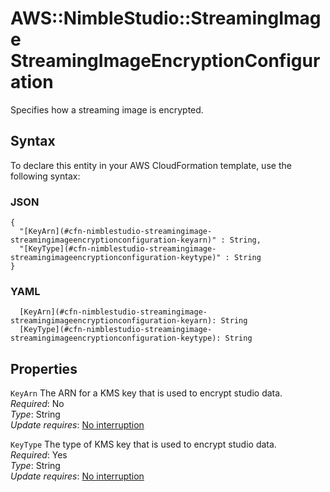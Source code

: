 # AWS::NimbleStudio::StreamingImage StreamingImageEncryptionConfiguration<a name="aws-properties-nimblestudio-streamingimage-streamingimageencryptionconfiguration"></a>

Specifies how a streaming image is encrypted\.

## Syntax<a name="aws-properties-nimblestudio-streamingimage-streamingimageencryptionconfiguration-syntax"></a>

To declare this entity in your AWS CloudFormation template, use the following syntax:

### JSON<a name="aws-properties-nimblestudio-streamingimage-streamingimageencryptionconfiguration-syntax.json"></a>

```
{
  "[KeyArn](#cfn-nimblestudio-streamingimage-streamingimageencryptionconfiguration-keyarn)" : String,
  "[KeyType](#cfn-nimblestudio-streamingimage-streamingimageencryptionconfiguration-keytype)" : String
}
```

### YAML<a name="aws-properties-nimblestudio-streamingimage-streamingimageencryptionconfiguration-syntax.yaml"></a>

```
  [KeyArn](#cfn-nimblestudio-streamingimage-streamingimageencryptionconfiguration-keyarn): String
  [KeyType](#cfn-nimblestudio-streamingimage-streamingimageencryptionconfiguration-keytype): String
```

## Properties<a name="aws-properties-nimblestudio-streamingimage-streamingimageencryptionconfiguration-properties"></a>

`KeyArn`  <a name="cfn-nimblestudio-streamingimage-streamingimageencryptionconfiguration-keyarn"></a>
The ARN for a KMS key that is used to encrypt studio data\.  
*Required*: No  
*Type*: String  
*Update requires*: [No interruption](https://docs.aws.amazon.com/AWSCloudFormation/latest/UserGuide/using-cfn-updating-stacks-update-behaviors.html#update-no-interrupt)

`KeyType`  <a name="cfn-nimblestudio-streamingimage-streamingimageencryptionconfiguration-keytype"></a>
The type of KMS key that is used to encrypt studio data\.  
*Required*: Yes  
*Type*: String  
*Update requires*: [No interruption](https://docs.aws.amazon.com/AWSCloudFormation/latest/UserGuide/using-cfn-updating-stacks-update-behaviors.html#update-no-interrupt)